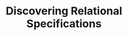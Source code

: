 ---
title: Discovering Relational Specifications
authors:
    - Calvin Smith
    - Gabriel Ferns
    - Aws Albarghouthi
location: FSE
year: 2017
type: conference
link: https://dl.acm.org/doi/abs/10.1145/3106237.3106279
notes:
    - Best Paper Award
keywords:
    - relational specifications
    - specification
    - logic programming
    - program synthesis
selected: true
---